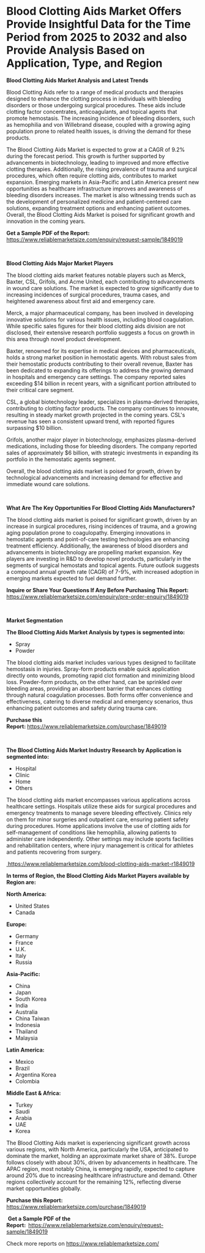 <p><h1>Blood Clotting Aids Market Offers Provide Insightful Data for the Time Period from 2025 to 2032 and also Provide Analysis Based on Application, Type, and Region</h1></p><p><strong>Blood Clotting Aids Market Analysis and Latest Trends</strong></p>
<p><p>Blood Clotting Aids refer to a range of medical products and therapies designed to enhance the clotting process in individuals with bleeding disorders or those undergoing surgical procedures. These aids include clotting factor concentrates, anticoagulants, and topical agents that promote hemostasis. The increasing incidence of bleeding disorders, such as hemophilia and von Willebrand disease, coupled with a growing aging population prone to related health issues, is driving the demand for these products.</p><p>The Blood Clotting Aids Market is expected to grow at a CAGR of 9.2% during the forecast period. This growth is further supported by advancements in biotechnology, leading to improved and more effective clotting therapies. Additionally, the rising prevalence of trauma and surgical procedures, which often require clotting aids, contributes to market expansion. Emerging markets in Asia-Pacific and Latin America present new opportunities as healthcare infrastructure improves and awareness of bleeding disorders increases. The market is also witnessing trends such as the development of personalized medicine and patient-centered care solutions, expanding treatment options and enhancing patient outcomes. Overall, the Blood Clotting Aids Market is poised for significant growth and innovation in the coming years.</p></p>
<p><strong>Get a Sample PDF of the Report:&nbsp;</strong> <a href="https://www.reliablemarketsize.com/enquiry/request-sample/1849019?utm_campaign=3049&utm_medium=2&utm_source=Github&utm_content=ia&utm_term=04032025&utm_id=blood-clotting-aids">https://www.reliablemarketsize.com/enquiry/request-sample/1849019</a></p>
<p>&nbsp;</p>
<p><strong>Blood Clotting Aids Major Market Players</strong></p>
<p><p>The blood clotting aids market features notable players such as Merck, Baxter, CSL, Grifols, and Acme United, each contributing to advancements in wound care solutions. The market is expected to grow significantly due to increasing incidences of surgical procedures, trauma cases, and heightened awareness about first aid and emergency care.</p><p>Merck, a major pharmaceutical company, has been involved in developing innovative solutions for various health issues, including blood coagulation. While specific sales figures for their blood clotting aids division are not disclosed, their extensive research portfolio suggests a focus on growth in this area through novel product development.</p><p>Baxter, renowned for its expertise in medical devices and pharmaceuticals, holds a strong market position in hemostatic agents. With robust sales from their hemostatic products contributing to their overall revenue, Baxter has been dedicated to expanding its offerings to address the growing demand in hospitals and emergency care settings. The company reported sales exceeding $14 billion in recent years, with a significant portion attributed to their critical care segment.</p><p>CSL, a global biotechnology leader, specializes in plasma-derived therapies, contributing to clotting factor products. The company continues to innovate, resulting in steady market growth projected in the coming years. CSL's revenue has seen a consistent upward trend, with reported figures surpassing $10 billion.</p><p>Grifols, another major player in biotechnology, emphasizes plasma-derived medications, including those for bleeding disorders. The company reported sales of approximately $6 billion, with strategic investments in expanding its portfolio in the hemostatic agents segment.</p><p>Overall, the blood clotting aids market is poised for growth, driven by technological advancements and increasing demand for effective and immediate wound care solutions.</p></p>
<p>&nbsp;</p>
<p><strong>What Are The Key Opportunities For Blood Clotting Aids Manufacturers?</strong></p>
<p><p>The blood clotting aids market is poised for significant growth, driven by an increase in surgical procedures, rising incidences of trauma, and a growing aging population prone to coagulopathy. Emerging innovations in hemostatic agents and point-of-care testing technologies are enhancing treatment efficiency. Additionally, the awareness of blood disorders and advancements in biotechnology are propelling market expansion. Key players are investing in R&D to develop novel products, particularly in the segments of surgical hemostats and topical agents. Future outlook suggests a compound annual growth rate (CAGR) of 7-9%, with increased adoption in emerging markets expected to fuel demand further.</p></p>
<p><strong>Inquire or Share Your Questions If Any Before Purchasing This Report:</strong> <a href="https://www.reliablemarketsize.com/enquiry/pre-order-enquiry/1849019?utm_campaign=3049&utm_medium=2&utm_source=Github&utm_content=ia&utm_term=04032025&utm_id=blood-clotting-aids">https://www.reliablemarketsize.com/enquiry/pre-order-enquiry/1849019</a></p>
<p>&nbsp;</p>
<p><strong>Market Segmentation</strong></p>
<p><strong>The Blood Clotting Aids Market Analysis by types is segmented into:</strong></p>
<p><ul><li>Spray</li><li>Powder</li></ul></p>
<p><p>The blood clotting aids market includes various types designed to facilitate hemostasis in injuries. Spray-form products enable quick application directly onto wounds, promoting rapid clot formation and minimizing blood loss. Powder-form products, on the other hand, can be sprinkled over bleeding areas, providing an absorbent barrier that enhances clotting through natural coagulation processes. Both forms offer convenience and effectiveness, catering to diverse medical and emergency scenarios, thus enhancing patient outcomes and safety during trauma care.</p></p>
<p><strong>Purchase this Report:&nbsp;</strong><a href="https://www.reliablemarketsize.com/purchase/1849019?utm_campaign=3049&utm_medium=2&utm_source=Github&utm_content=ia&utm_term=04032025&utm_id=blood-clotting-aids">https://www.reliablemarketsize.com/purchase/1849019</a></p>
<p>&nbsp;</p>
<p><strong>The Blood Clotting Aids Market Industry Research by Application is segmented into:</strong></p>
<p><ul><li>Hospital</li><li>Clinic</li><li>Home</li><li>Others</li></ul></p>
<p><p>The blood clotting aids market encompasses various applications across healthcare settings. Hospitals utilize these aids for surgical procedures and emergency treatments to manage severe bleeding effectively. Clinics rely on them for minor surgeries and outpatient care, ensuring patient safety during procedures. Home applications involve the use of clotting aids for self-management of conditions like hemophilia, allowing patients to administer care independently. Other settings may include sports facilities and rehabilitation centers, where injury management is critical for athletes and patients recovering from surgery.</p></p>
<p><a href="https://www.reliablemarketsize.com/blood-clotting-aids-market-r1849019?utm_campaign=3049&utm_medium=2&utm_source=Github&utm_content=ia&utm_term=04032025&utm_id=blood-clotting-aids">&nbsp;https://www.reliablemarketsize.com/blood-clotting-aids-market-r1849019</a></p>
<p><strong>In terms of Region, the Blood Clotting Aids Market Players available by Region are:</strong></p>
<p>
    <p> <strong> North America: </strong>
        <ul>
            <li>United States</li>
            <li>Canada</li>
        </ul>
        </p> 
    <p> <strong> Europe: </strong>
        <ul>
            <li>Germany</li>
            <li>France</li>
            <li>U.K.</li>
            <li>Italy</li>
            <li>Russia</li>
        </ul>
        </p> 
    <p> <strong> Asia-Pacific: </strong>
        <ul>
            <li>China</li>
            <li>Japan</li>
            <li>South Korea</li>
            <li>India</li>
            <li>Australia</li>
            <li>China Taiwan</li>
            <li>Indonesia</li>
            <li>Thailand</li>
            <li>Malaysia</li>
        </ul>
        </p> 
    <p> <strong> Latin America: </strong>
        <ul>
            <li>Mexico</li>
            <li>Brazil</li>
            <li>Argentina Korea</li>
            <li>Colombia</li>
        </ul>
        </p> 
    <p> <strong> Middle East & Africa: </strong>
        <ul>
            <li>Turkey</li>
            <li>Saudi</li>
            <li>Arabia</li>
            <li>UAE</li>
            <li>Korea</li>
        </ul>
    </p>
    </p>
<p><p>The Blood Clotting Aids market is experiencing significant growth across various regions, with North America, particularly the USA, anticipated to dominate the market, holding an approximate market share of 38%. Europe follows closely with about 30%, driven by advancements in healthcare. The APAC region, most notably China, is emerging rapidly, expected to capture around 20% due to increasing healthcare infrastructure and demand. Other regions collectively account for the remaining 12%, reflecting diverse market opportunities globally.</p></p>
<p><strong>Purchase this Report: </strong><a href="https://www.reliablemarketsize.com/purchase/1849019?utm_campaign=3049&utm_medium=2&utm_source=Github&utm_content=ia&utm_term=04032025&utm_id=blood-clotting-aids">https://www.reliablemarketsize.com/purchase/1849019</a></p>
<p>&nbsp;<strong>Get a Sample PDF of the Report:&nbsp;&nbsp;</strong><a href="https://www.reliablemarketsize.com/enquiry/request-sample/1849019?utm_campaign=3049&utm_medium=2&utm_source=Github&utm_content=ia&utm_term=04032025&utm_id=blood-clotting-aids">https://www.reliablemarketsize.com/enquiry/request-sample/1849019</a></p>
<p><strong></strong></p>
<p>Check more reports on <a href="https://www.reliablemarketsize.com/?utm_campaign=3049&utm_medium=2&utm_source=Github&utm_content=ia&utm_term=04032025&utm_id=blood-clotting-aids">https://www.reliablemarketsize.com/</a></p>